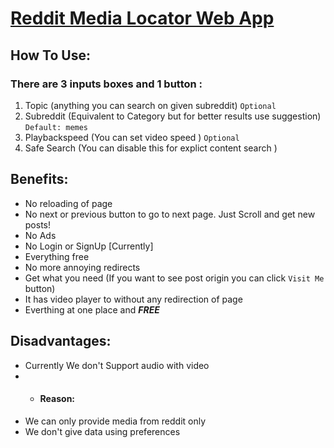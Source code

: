 # **[Reddit Media Locator Web App](https://knownblackhat.github.io/cdn-web-app/)**

## **How To Use:**
### There are 3 inputs boxes and 1 button :
 1) Topic (anything you can search on given subreddit) `Optional`
 2) Subreddit (Equivalent to Category but for better results use suggestion) `Default: memes`
 3) Playbackspeed  (You can set video speed ) `Optional`
 4) Safe Search (You can disable this for explict content search )

## **Benefits:**
 + No reloading of page
 + No next or previous button to go to next page. Just Scroll and get new posts!
 + No Ads
 + No Login or SignUp [Currently]
 + Everything free
 + No more annoying redirects
 + Get what you need (If you want to see post origin you can click `Visit Me` button)
 + It has video player to without any redirection of page
 + Everthing at one place and **_FREE_**

## **Disadvantages:**
- Currently We don't Support audio with video 
- + #### Reason:
- We can only provide media from reddit only
- We don't give data using preferences 
